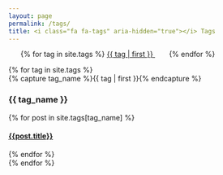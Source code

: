 ```yaml
---
layout: page
permalink: /tags/
title: <i class="fa fa-tags" aria-hidden="true"></i> Tags
---
```


<ul class="tag-cloud">
{% for tag in site.tags %}
  <span style="font-size: {{ tag | last | size | times:7 | plus: 30  }}%">
    <a href="#{{ tag | first | slugize }}">
      {{ tag | first }}
    </a> &nbsp;&nbsp;&nbsp;&nbsp;&nbsp;&nbsp;
  </span>
{% endfor %}
</ul>

<div id="archives">
{% for tag in site.tags %}
  <div class="archive-group">
    {% capture tag_name %}{{ tag | first }}{% endcapture %}
    <h3 id="#{{ tag_name | slugize }}"><i class="fa fa-tags" aria-hidden="true"></i> {{ tag_name }}</h3>
    <a name="{{ tag_name | slugize }}"></a>
    {% for post in site.tags[tag_name] %}
    <div class="archive-item">
      <h4><a href="{{ root_url }}{{ post.url }}">{{post.title}}</a></h4>
    </div>
    {% endfor %}
  </div>
{% endfor %}
</div>
